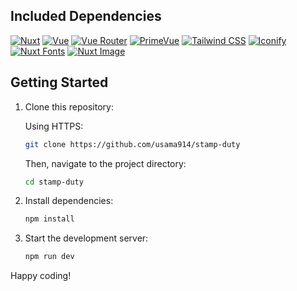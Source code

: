## Included Dependencies

[![Nuxt](https://img.shields.io/badge/Nuxt-3.13.2-00DC82?style=for-the-badge&logo=nuxt.js&logoColor=white)](https://nuxt.com/docs)
[![Vue](https://img.shields.io/badge/Vue-3.5.7-4FC08D?style=for-the-badge&logo=vue.js&logoColor=white)](https://vuejs.org/guide/introduction.html)
[![Vue Router](https://img.shields.io/badge/Vue_Router-4.4.5-4FC08D?style=for-the-badge&logo=vue.js&logoColor=white)](https://router.vuejs.org/)
[![PrimeVue](https://img.shields.io/badge/PrimeVue-4.0.7-4CAF50?style=for-the-badge&logo=vue.js&logoColor=white)](https://primevue.org/installation)
[![Tailwind CSS](https://img.shields.io/badge/Tailwind_CSS-3.4.12-38B2AC?style=for-the-badge&logo=tailwind-css&logoColor=white)](https://tailwindcss.com/docs)
[![Iconify](https://img.shields.io/badge/Iconify-4.1.2-1769AA?style=for-the-badge&logo=iconify&logoColor=white)](https://icon-sets.iconify.design/ic/)
[![Nuxt Fonts](https://img.shields.io/badge/Nuxt_Fonts-0.8.0-00DC82?style=for-the-badge&logo=nuxt.js&logoColor=white)](https://github.com/nuxt-modules/fonts)
[![Nuxt Image](https://img.shields.io/badge/Nuxt_Image-1.8.0-00DC82?style=for-the-badge&logo=nuxt.js&logoColor=white)](https://image.nuxt.com/)

## Getting Started


1. Clone this repository:
   
   Using HTTPS:
   ```bash
   git clone https://github.com/usama914/stamp-duty
   ```

   Then, navigate to the project directory:
   ```bash
   cd stamp-duty
   ```

2. Install dependencies:
   ```bash
   npm install
   ```

3. Start the development server:
   ```bash
   npm run dev
   ```



Happy coding!
